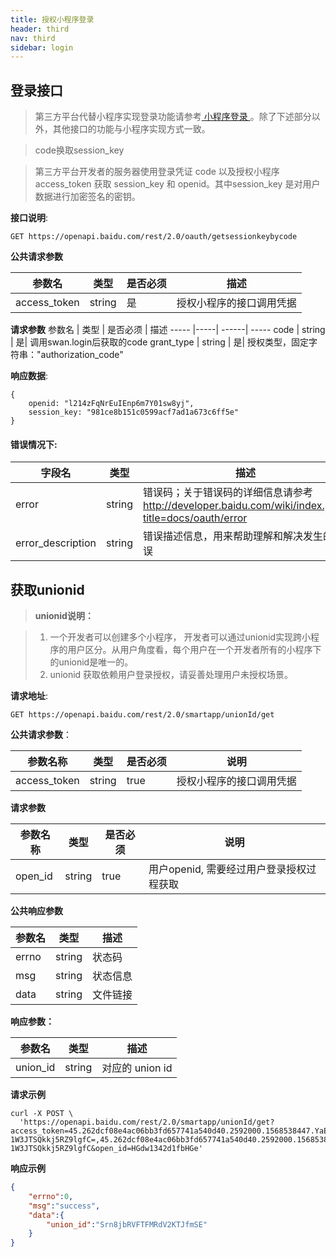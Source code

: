 ```yaml
---
title: 授权小程序登录
header: third
nav: third
sidebar: login
---
```



## 登录接口

> 第三方平台代替小程序实现登录功能请参考<a href="https://smartprogram.baidu.com/docs/develop/api/open_log/#swan-login"> 小程序登录 </a> 。除了下述部分以外，其他接口的功能与小程序实现方式一致。

> code换取session_key

> 第三方平台开发者的服务器使用登录凭证 code 以及授权小程序 access_token 获取 session_key 和 openid。其中session_key 是对用户数据进行加密签名的密钥。

**接口说明**:

```
GET https://openapi.baidu.com/rest/2.0/oauth/getsessionkeybycode
```

**公共请求参数**

参数名 | 类型 | 是否必须 | 描述
----- |-----| ------| -----
access\_token|string | 是 | 授权小程序的接口调用凭据 

**请求参数**
参数名 | 类型 | 是否必须 | 描述
----- |-----| ------| -----
code | string | 是| 调用swan.login后获取的code
grant_type | string | 是| 授权类型，固定字符串："authorization_code"

**响应数据**:

```
{
    openid: "l214zFqNrEuIEnp6m7Y01sw8yj",
    session_key: "981ce8b151c0599acf7ad1a673c6ff5e"
}
```
#### 错误情况下:
字段名   | 类型 | 描述
------ | -----| ----
error | string | 错误码；关于错误码的详细信息请参考 http://developer.baidu.com/wiki/index.php?title=docs/oauth/error
error\_description | string | 错误描述信息，用来帮助理解和解决发生的错误


## 获取unionid

> **unionid说明：**

>1.  一个开发者可以创建多个小程序， 开发者可以通过unionid实现跨小程序的用户区分。从用户角度看，每个用户在一个开发者所有的小程序下的unionid是唯一的。
>2. unionid 获取依赖用户登录授权，请妥善处理用户未授权场景。

**请求地址**:

```
GET https://openapi.baidu.com/rest/2.0/smartapp/unionId/get
```

**公共请求参数**：

| 参数名称     | 类型   | 是否必须 | 说明                                                         |
| ------------ | ------ | -------- | ------------------------------------------------------------ |
| access_token | string | true     | 授权小程序的接口调用凭据                                     |

**请求参数**

| 参数名称     | 类型   | 是否必须 | 说明                                                         |
| ------------ | ------ | -------- | ------------------------------------------------------------ |
| open_id      | string | true     | 用户openid, 需要经过用户登录授权过程获取 |

**公共响应参数**

| 参数名 | 类型   | 描述     |
| ------ | ------ | -------- |
| errno  | string | 状态码   |
| msg    | string | 状态信息 |
| data   | string | 文件链接 |

**响应参数：**

| 参数名   | 类型   | 描述            |
| -------- | ------ | --------------- |
| union_id | string | 对应的 union id |
**请求示例** 

```shell
curl -X POST \
  'https://openapi.baidu.com/rest/2.0/smartapp/unionId/get?access_token=45.262dcf08e4ac06bb3fd657741a540d40.2592000.1568538447.YaEGtZv0CrUcnG0OokJV4w-1W3JTSQkkj5RZ9lgfC=,45.262dcf08e4ac06bb3fd657741a540d40.2592000.1568538447.YaEGtZv0CrUcnG0OokJV4w-1W3JTSQkkj5RZ9lgfC&open_id=HGdw1342d1fbHGe'
```
**响应示例**

```json
{
    "errno":0,
    "msg":"success",
    "data":{
        "union_id":"Srn8jbRVFTFMRdV2KTJfmSE"
    }
}
```


